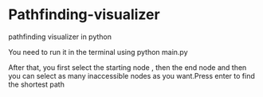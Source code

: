 # Pathfinding-visualizer
pathfinding visualizer in python 


You need to run it in the terminal using python main.py 

After that, you first select the starting node , then the end node and then you can select as many inaccessible nodes as you want.Press enter to find the shortest path 

